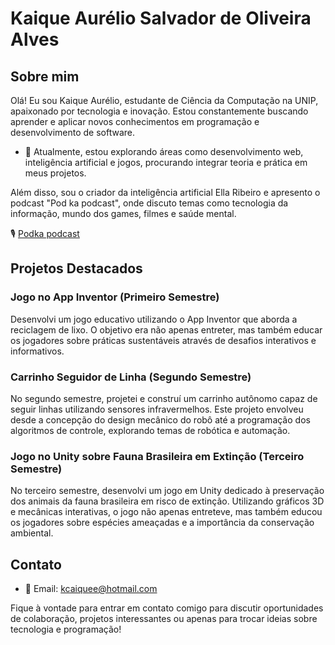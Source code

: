 # Kaique Aurélio Salvador de Oliveira Alves

## Sobre mim

Olá! Eu sou Kaique Aurélio, estudante de Ciência da Computação na UNIP, apaixonado por tecnologia e inovação. Estou constantemente buscando aprender e aplicar novos conhecimentos em programação e desenvolvimento de software.

- 🌱 Atualmente, estou explorando áreas como desenvolvimento web, inteligência artificial e jogos, procurando integrar teoria e prática em meus projetos.

Além disso, sou o criador da inteligência artificial Ella Ribeiro e apresento o podcast "Pod ka podcast", onde discuto temas como tecnologia da informação, mundo dos games, filmes e saúde mental.

🎙️ [Podka podcast](https://open.spotify.com/show/2BJi3F7w1Kl7eZPf2JwLcG?si=0WN00JUzTKK1cT74sBkqJg)

## Projetos Destacados

### Jogo no App Inventor (Primeiro Semestre)

Desenvolvi um jogo educativo utilizando o App Inventor que aborda a reciclagem de lixo. O objetivo era não apenas entreter, mas também educar os jogadores sobre práticas sustentáveis através de desafios interativos e informativos.

### Carrinho Seguidor de Linha (Segundo Semestre)

No segundo semestre, projetei e construí um carrinho autônomo capaz de seguir linhas utilizando sensores infravermelhos. Este projeto envolveu desde a concepção do design mecânico do robô até a programação dos algoritmos de controle, explorando temas de robótica e automação.

### Jogo no Unity sobre Fauna Brasileira em Extinção (Terceiro Semestre)

No terceiro semestre, desenvolvi um jogo em Unity dedicado à preservação dos animais da fauna brasileira em risco de extinção. Utilizando gráficos 3D e mecânicas interativas, o jogo não apenas entreteve, mas também educou os jogadores sobre espécies ameaçadas e a importância da conservação ambiental.

## Contato

- 📧 Email: kcaiquee@hotmail.com

Fique à vontade para entrar em contato comigo para discutir oportunidades de colaboração, projetos interessantes ou apenas para trocar ideias sobre tecnologia e programação!
